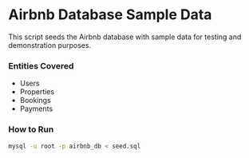 # Airbnb Database Sample Data

This script seeds the Airbnb database with sample data for testing and demonstration purposes.

### Entities Covered
- Users
- Properties
- Bookings
- Payments

### How to Run
```bash
mysql -u root -p airbnb_db < seed.sql
